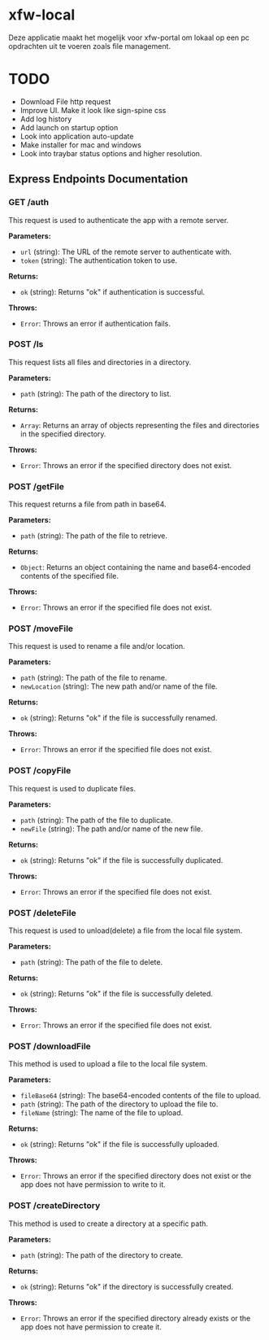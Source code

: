 # xfw-local
Deze applicatie maakt het mogelijk voor xfw-portal om lokaal op een pc opdrachten uit te voeren zoals file management.

# TODO
- Download File http request
- Improve UI. Make it look like sign-spine css
- Add log history
- Add launch on startup option
- Look into application auto-update
- Make installer for mac and windows
- Look into traybar status options and higher resolution.


## Express Endpoints Documentation

### GET /auth
This request is used to authenticate the app with a remote server.

**Parameters:**
- `url` (string): The URL of the remote server to authenticate with.
- `token` (string): The authentication token to use.

**Returns:**
- `ok` (string): Returns "ok" if authentication is successful.

**Throws:**
- `Error`: Throws an error if authentication fails.

### POST /ls
This request lists all files and directories in a directory.

**Parameters:**
- `path` (string): The path of the directory to list.

**Returns:**
- `Array`: Returns an array of objects representing the files and directories in the specified directory.

**Throws:**
- `Error`: Throws an error if the specified directory does not exist.

### POST /getFile
This request returns a file from path in base64.

**Parameters:**
- `path` (string): The path of the file to retrieve.

**Returns:**
- `Object`: Returns an object containing the name and base64-encoded contents of the specified file.

**Throws:**
- `Error`: Throws an error if the specified file does not exist.

### POST /moveFile
This request is used to rename a file and/or location.

**Parameters:**
- `path` (string): The path of the file to rename.
- `newLocation` (string): The new path and/or name of the file.

**Returns:**
- `ok` (string): Returns "ok" if the file is successfully renamed.

**Throws:**
- `Error`: Throws an error if the specified file does not exist.

### POST /copyFile
This request is used to duplicate files.

**Parameters:**
- `path` (string): The path of the file to duplicate.
- `newFile` (string): The path and/or name of the new file.

**Returns:**
- `ok` (string): Returns "ok" if the file is successfully duplicated.

**Throws:**
- `Error`: Throws an error if the specified file does not exist.

### POST /deleteFile
This request is used to unload(delete) a file from the local file system.

**Parameters:**
- `path` (string): The path of the file to delete.

**Returns:**
- `ok` (string): Returns "ok" if the file is successfully deleted.

**Throws:**
- `Error`: Throws an error if the specified file does not exist.

### POST /downloadFile
This method is used to upload a file to the local file system.

**Parameters:**
- `fileBase64` (string): The base64-encoded contents of the file to upload.
- `path` (string): The path of the directory to upload the file to.
- `fileName` (string): The name of the file to upload.

**Returns:**
- `ok` (string): Returns "ok" if the file is successfully uploaded.

**Throws:**
- `Error`: Throws an error if the specified directory does not exist or the app does not have permission to write to it.

### POST /createDirectory
This method is used to create a directory at a specific path.

**Parameters:**
- `path` (string): The path of the directory to create.

**Returns:**
- `ok` (string): Returns "ok" if the directory is successfully created.

**Throws:**
- `Error`: Throws an error if the specified directory already exists or the app does not have permission to create it.
